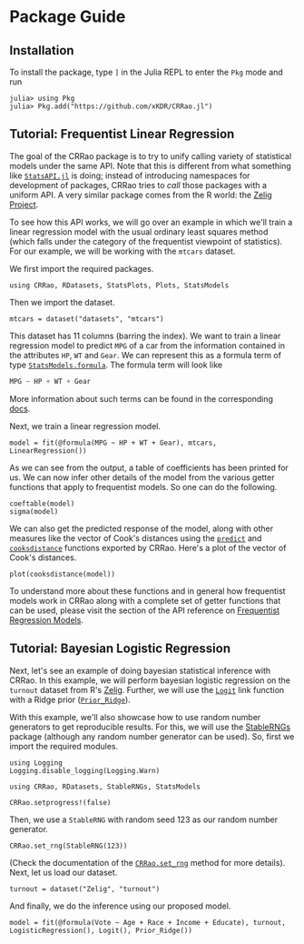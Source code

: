 # Package Guide

## Installation

To install the package, type `]` in the Julia REPL to enter the `Pkg` mode and run

```
julia> using Pkg
julia> Pkg.add("https://github.com/xKDR/CRRao.jl")
```

## Tutorial: Frequentist Linear Regression

The goal of the CRRao package is to try to unify calling variety of statistical models under the same API. Note that this is different from what something like [`StatsAPI.jl`](https://github.com/JuliaStats/StatsAPI.jl) is doing; instead of introducing namespaces for development of packages, CRRao tries to *call* those packages with a uniform API. A very similar package comes from the R world: the [Zelig Project](https://zeligproject.org/).

To see how this API works, we will go over an example in which we'll train a linear regression model with the usual ordinary least squares method (which falls under the category of the frequentist viewpoint of statistics). For our example, we will be working with the `mtcars` dataset.

We first import the required packages.

```@repl ols_linear_regression
using CRRao, RDatasets, StatsPlots, Plots, StatsModels
```

Then we import the dataset.

```@repl ols_linear_regression
mtcars = dataset("datasets", "mtcars")
```

This dataset has 11 columns (barring the index). We want to train a linear regression model to predict `MPG` of a car from the information contained in the attributes `HP`, `WT` and `Gear`. We can represent this as a formula term of type [`StatsModels.formula`](https://juliastats.org/StatsModels.jl/stable/api/#StatsModels.@formula). The formula term will look like

```julia
MPG ~ HP + WT + Gear
```

More information about such terms can be found in the corresponding [docs](https://juliastats.org/StatsModels.jl/stable/api/#StatsModels.@formula). 

Next, we train a linear regression model.

```@repl ols_linear_regression
model = fit(@formula(MPG ~ HP + WT + Gear), mtcars, LinearRegression())
```

As we can see from the output, a table of coefficients has been printed for us. We can now infer other details of the model from the various getter functions that apply to frequentist models. So one can do the following.

```@repl ols_linear_regression
coeftable(model)
sigma(model)
```

We can also get the predicted response of the model, along with other measures like the vector of Cook's distances using the [`predict`](@ref) and [`cooksdistance`](@ref) functions exported by CRRao. Here's a plot of the vector of Cook's distances.

```@example ols_linear_regression
plot(cooksdistance(model))
```

To understand more about these functions and in general how frequentist models work in CRRao along with a complete set of getter functions that can be used, please visit the section of the API reference on [Frequentist Regression Models](@ref).

## Tutorial: Bayesian Logistic Regression

Next, let's see an example of doing bayesian statistical inference with CRRao. In this example, we will perform bayesian logistic regression on the `turnout` dataset from R's [Zelig](https://zeligproject.org/). Further, we will use the [`Logit`](@ref) link function with a Ridge prior ([`Prior_Ridge`](@ref)).

With this example, we'll also showcase how to use random number generators to get reproducible results. For this, we will use the [StableRNGs](https://github.com/JuliaRandom/StableRNGs.jl) package (although any random number generator can be used). So, first we import the required modules.

```@setup bayesian_logistic_regression
using Logging
Logging.disable_logging(Logging.Warn)
```

```@repl bayesian_logistic_regression
using CRRao, RDatasets, StableRNGs, StatsModels
```

```@setup bayesian_logistic_regression
CRRao.setprogress!(false)
```

Then, we use a `StableRNG` with random seed 123 as our random number generator.

```@repl bayesian_logistic_regression
CRRao.set_rng(StableRNG(123))
```

(Check the documentation of the [`CRRao.set_rng`](@ref) method for more details). Next, let us load our dataset.

```@repl bayesian_logistic_regression
turnout = dataset("Zelig", "turnout")
```

And finally, we do the inference using our proposed model.

```@repl bayesian_logistic_regression
model = fit(@formula(Vote ~ Age + Race + Income + Educate), turnout, LogisticRegression(), Logit(), Prior_Ridge())
```
